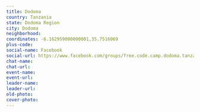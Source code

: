 ```yaml
---
title: Dodoma
country: Tanzania
state: Dodoma Region
city: Dodoma
neighborhood: 
coordinates: -6.162959000000001,35.7516069
plus-code:
social-name: Facebook
social-url: https://www.facebook.com/groups/free.code.camp.dodoma.tanzania/
chat-name:
chat-url:
event-name:
event-url:
leader-name:
leader-url:
old-photo: 
cover-photo:
---
```

